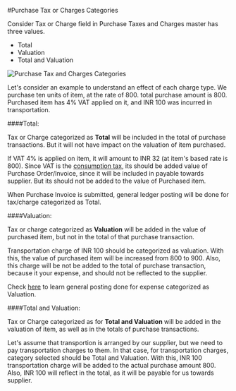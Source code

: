 #Purchase Tax or Charges Categories

Consider Tax or Charge field in Purchase Taxes and Charges master has three values.

- Total
- Valuation
- Total and Valuation

<img alt="Purchase Tax and Charges Categories" class="screenshot" src="{{docs_base_url}}/assets/img/articles/purchase-other-charges-1.png">

Let's consider an example to understand an effect of each charge type. We purchase ten units of item, at the rate of 800. total purchase amount is 800. Purchased item has 4% VAT applied on it, and INR 100 was incurred in transportation.

####Total:

Tax or Charge categorized as **Total** will be included in the total of purchase transactions. But it will not have impact on the valuation of item purchased.

If VAT 4% is applied on item, it will amount to INR 32 (at item's based rate is 800). Since VAT is the [consumption tax](https://frappe.io/blog/erp-features/managing-consumption-tax), its should be added value of Purchase Order/Invoice, since it will be included in payable towards supplier. But its should not be added to the value of Purchased item.

When Purchase Invoice is submitted, general ledger posting will be done for tax/charge categorized as Total.

####Valuation:

Tax or charge categorized as **Valuation** will be added in the value of purchased item, but not in the total of that purchase transaction.

Transportation charge of INR 100 should be categorized as valuation. With this, the value of purchased item will be increased from 800 to 900. Also, this charge will be not be added to the total of purchase transaction, because it your expense, and should not be reflected to the supplier.

Check [here]({{docs_base_url}}/user/manual/en/stock/accounting-of-inventory-stock/perpetual-inventory.html) to learn general posting done for expense categorized as Valuation.

####Total and Valuation:

Tax or Charge categorized as for **Total and Valuation** will be added in the valuation of item, as well as in the totals of purchase transactions.

Let's assume that transportion is arranged by our supplier, but we need to pay transportation charges to them. In that case, for transportation charges, category selected should be Total and Valuation. With this, INR 100 transportation charge will be added to the actual purchase amount 800. Also, INR 100 will reflect in the total, as it will be payable for us towards supplier.